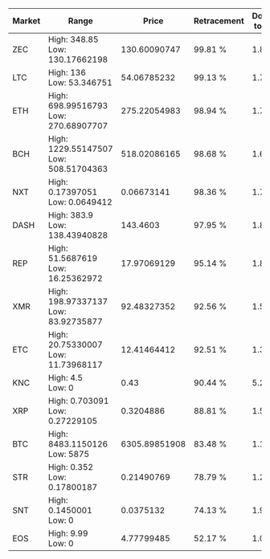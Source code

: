 | Market | Range | Price| Retracement | Doubles to 50% |
| --- | --- | --- | --- | --- |
| ZEC | High: 348.85<br />Low: 130.17662198 | 130.60090747 | 99.81 % | 1.83 |
| LTC | High: 136<br />Low: 53.346751 | 54.06785232 | 99.13 % | 1.75 |
| ETH | High: 698.99516793<br />Low: 270.68907707 | 275.22054983 | 98.94 % | 1.76 |
| BCH | High: 1229.55147507<br />Low: 508.51704363 | 518.02086165 | 98.68 % | 1.68 |
| NXT | High: 0.17397051<br />Low: 0.0649412 | 0.06673141 | 98.36 % | 1.79 |
| DASH | High: 383.9<br />Low: 138.43940828 | 143.4603 | 97.95 % | 1.82 |
| REP | High: 51.5687619<br />Low: 16.25362972 | 17.97069129 | 95.14 % | 1.89 |
| XMR | High: 198.97337137<br />Low: 83.92735877 | 92.48327352 | 92.56 % | 1.53 |
| ETC | High: 20.75330007<br />Low: 11.73968117 | 12.41464412 | 92.51 % | 1.31 |
| KNC | High: 4.5<br />Low: 0 | 0.43 | 90.44 % | 5.23 |
| XRP | High: 0.703091<br />Low: 0.27229105 | 0.3204886 | 88.81 % | 1.52 |
| BTC | High: 8483.1150126<br />Low: 5875 | 6305.89851908 | 83.48 % | 1.14 |
| STR | High: 0.352<br />Low: 0.17800187 | 0.21490769 | 78.79 % | 1.23 |
| SNT | High: 0.1450001<br />Low: 0 | 0.0375132 | 74.13 % | 1.93 |
| EOS | High: 9.99<br />Low: 0 | 4.77799485 | 52.17 % | 1.05 |
